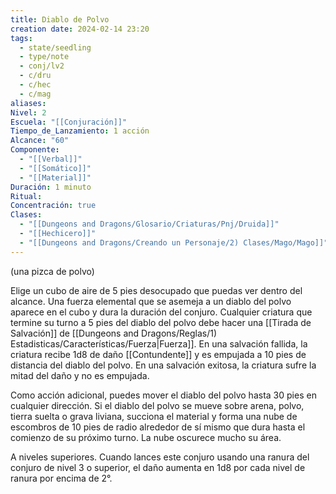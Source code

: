 ```yaml
---
title: Diablo de Polvo
creation date: 2024-02-14 23:20
tags:
  - state/seedling
  - type/note
  - conj/lv2
  - c/dru
  - c/hec
  - c/mag
aliases: 
Nivel: 2
Escuela: "[[Conjuración]]"
Tiempo_de_Lanzamiento: 1 acción
Alcance: "60"
Componente:
  - "[[Verbal]]"
  - "[[Somático]]"
  - "[[Material]]"
Duración: 1 minuto
Ritual: 
Concentración: true
Clases:
  - "[[Dungeons and Dragons/Glosario/Criaturas/Pnj/Druida]]"
  - "[[Hechicero]]"
  - "[[Dungeons and Dragons/Creando un Personaje/2) Clases/Mago/Mago]]"
---
```

(una pizca de polvo)

Elige un cubo de aire de 5 pies desocupado que puedas ver dentro del alcance. Una fuerza elemental que se asemeja a un diablo del polvo aparece en el cubo y dura la duración del conjuro.
Cualquier criatura que termine su turno a 5 pies del diablo del polvo debe hacer una [[Tirada de Salvación]] de [[Dungeons and Dragons/Reglas/1) Estadisticas/Características/Fuerza|Fuerza]]. En una salvación fallida, la criatura recibe 1d8 de daño [[Contundente]] y es empujada a 10 pies de distancia del diablo del polvo. En una salvación exitosa, la criatura sufre la mitad del daño y no es empujada.

Como acción adicional, puedes mover el diablo del polvo hasta 30 pies en cualquier dirección. Si el diablo del polvo se mueve sobre arena, polvo, tierra suelta o grava liviana, succiona el material y forma una nube de escombros de 10 pies de radio alrededor de sí mismo que dura hasta el comienzo de su próximo turno. La nube oscurece mucho su área.

A niveles superiores. Cuando lances este conjuro usando una ranura del conjuro de nivel 3 o superior, el daño aumenta en 1d8 por cada nivel de ranura por encima de 2°.